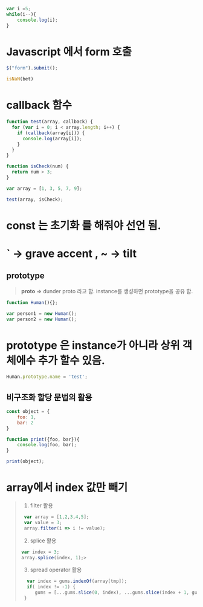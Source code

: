 ```js
var i =5;
while(i--){
    console.log(i);
}
```

# Javascript 에서 form 호출
```js
$("form").submit();
```

```js
isNaN(bet)
```
# callback 함수
```js
function test(array, callback) {
  for (var i = 0; i < array.length; i++) {
    if (callback(array[i])) {
      console.log(array[i]);
    }
  }
}

function isCheck(num) {
  return num > 3;
}

var array = [1, 3, 5, 7, 9];

test(array, isCheck);
```

# const 는 초기화 를 해줘야 선언 됨. 
# ` -> grave accent , ~ -> tilt 

## prototype
> __proto__ => dunder proto 라고 함.
> instance를 생성하면 prototype을 공유 함. 
```js
function Human(){};

var person1 = new Human();
var person2 = new Human();
```
# prototype 은 instance가 아니라 상위 객체에수 추가 할수 있음.
```js
Human.prototype.name = 'test';
```

## 비구조화 할당 문법의 활용
```js
const object = {
	foo: 1,
	bar: 2
}

function print({foo, bar}){
	console.log(foo, bar);
}

print(object);
```

# array에서 index 값만 빼기
> 1. filter 활용
> ```js
>  var array = [1,2,3,4,5];
>  var value = 3;
>  array.filter(i => i != value);
> ```
> 2. splice 활용
> ```js
> var index = 3;
> array.splice(index, 1);> 
> ``` 
> 3. spread operator 활용
> ```js
>   var index = gums.indexOf(array[tmp]);
>   if( index != -1) {
>      gums = [...gums.slice(0, index), ...gums.slice(index + 1, gums.length)];
>  }
>